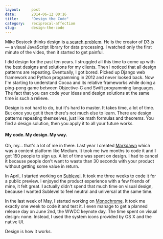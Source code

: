 ```yaml
---
layout:     post
date:       2014-06-12 00:16
title:      "Design the Code"
category:   reciprocal-affection
slug:       design-the-code
---
```


Mike Bostock thinks design is [a search problem](https://www.youtube.com/watch?v=fThhbt23SGM). He is the creator of D3.js &mdash; a visual JavaScript library for data processing. I watched only the first minute of the video, then it started to get painful.

I did design for the past ten years. I struggled all this time to come up with the best designs and solutions for my clients. Then I noticed that all design patterns are repeating. Eventually, I got bored. Picked up Django web framework and Python programming in 2012 and never looked back. Now I'm starting to understand Cocoa and its relative frameworks while doing a ping-pong game between Objective-C and Swift programming languages. The fact that you can code your ideas and design solutions at the same time is such a relieve.

Design is not hard to do, but it's hard to master. It takes time, a lot of time. But once you get it then there's not much else to learn. There are design patterns repeating themselves, just like math formulas and theorems. You find a design solution, then you apply it to all your future works.

#### My code. My design. My way.

Oh, my… that's a lot of me in there. Last year I created [Markdawn](/markdawn/) which was a content platform like Medium. It took me two months to code it and I got 150 people to sign up. A lot of time was spent on design. I had to cancel it because people don't want to waste than 30 seconds with your product without getting some value in return.

In April, I started working on [Sublevel](/sublevel/). It took me three weeks to code it for a public preview. I enjoyed the product experience with a few friends of mine, it felt great. I actually didn't spend that much time on visual design, because I wanted Sublevel to feel neutral and universal at the same time.

In the last week of May, I started working on [Monochrome](/monochrome/). It took me exactly one week to code it and test it. I even manage to get a planned release day on June 2nd, the WWDC keynote day. The time spent on visual design: none. Instead, I used the system icons provided by OS X and the native UI.

Design is how it works.

